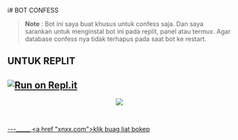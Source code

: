 i# BOT CONFESS
> **Note** : Bot ini saya buat khusus untuk confess saja. Dan saya sarankan untuk menginstal bot ini pada replit, panel atau termux. Agar database confess nya tidak terhapus pada saat bot ke restart.

## UNTUK REPLIT
[![Run on Repl.it](https://repl.it/badge/github/zeeoneofficial/bot-confess-wa)](https://repl.it/github/zeeoneofficial/bot-confess-wa)
------

<p align="center">
  <a href="https://youtu.be/Z4e35_hyF34"><img src="https://telegra.ph/file/cc9388bd2eb8066f92d2e.jpg" />
</p>
<br>

---_____
<a href "xnxx.com">klik buag liat bokep</a>
